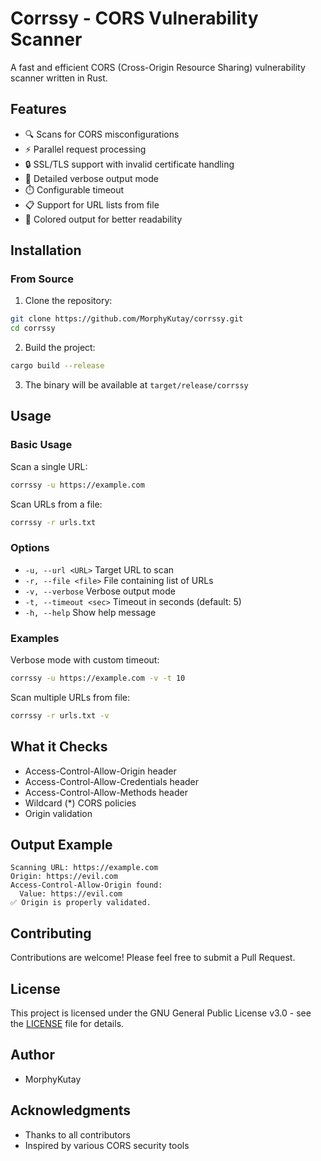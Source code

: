 # Corrssy - CORS Vulnerability Scanner

A fast and efficient CORS (Cross-Origin Resource Sharing) vulnerability scanner written in Rust.

## Features

- 🔍 Scans for CORS misconfigurations
- ⚡ Parallel request processing
- 🔒 SSL/TLS support with invalid certificate handling
- 📝 Detailed verbose output mode
- ⏱️ Configurable timeout
- 📋 Support for URL lists from file
- 🎨 Colored output for better readability

## Installation

### From Source

1. Clone the repository:
```bash
git clone https://github.com/MorphyKutay/corrssy.git
cd corrssy
```

2. Build the project:
```bash
cargo build --release
```

3. The binary will be available at `target/release/corrssy`

## Usage

### Basic Usage

Scan a single URL:
```bash
corrssy -u https://example.com
```

Scan URLs from a file:
```bash
corrssy -r urls.txt
```

### Options

- `-u, --url <URL>`        Target URL to scan
- `-r, --file <file>`      File containing list of URLs
- `-v, --verbose`          Verbose output mode
- `-t, --timeout <sec>`    Timeout in seconds (default: 5)
- `-h, --help`             Show help message

### Examples

Verbose mode with custom timeout:
```bash
corrssy -u https://example.com -v -t 10
```

Scan multiple URLs from file:
```bash
corrssy -r urls.txt -v
```

## What it Checks

- Access-Control-Allow-Origin header
- Access-Control-Allow-Credentials header
- Access-Control-Allow-Methods header
- Wildcard (*) CORS policies
- Origin validation

## Output Example

```
Scanning URL: https://example.com
Origin: https://evil.com
Access-Control-Allow-Origin found:
  Value: https://evil.com
✅ Origin is properly validated.
```

## Contributing

Contributions are welcome! Please feel free to submit a Pull Request.

## License

This project is licensed under the GNU General Public License v3.0 - see the [LICENSE](LICENSE) file for details.

## Author

- MorphyKutay

## Acknowledgments

- Thanks to all contributors
- Inspired by various CORS security tools 